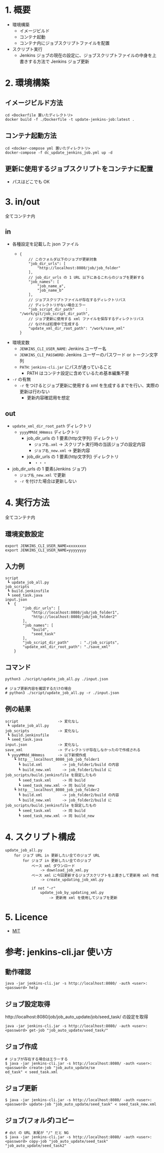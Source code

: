 # 1. 概要
- 環境構築
  - イメージビルド
  - コンテナ起動
  - コンテナ内にジョブスクリプトファイルを配置
- スクリプト実行
  - Jenkins ジョブの現在の設定に、ジョブスクリプトファイルの中身を上書きする方法で Jenkins ジョブ更新

# 2. 環境構築
## イメージビルド方法
```
cd <Dockerfile 置いたディレクトリ>
docker build -f ./Dockerfile -t update-jenkins-job:latest .
```

## コンテナ起動方法
```
cd <docker-compose yml 置いたディレクトリ>
docker-compose -f dc_update_jenkins_job.yml up -d
```

## 更新に使用するジョブスクリプトをコンテナに配置
- パスはどこでも OK

# 3. in/out
全てコンテナ内

## in
- 各種設定を記載した json ファイル
  - ```
    {
        // このフォルダ以下のジョブが更新対象
        "job_dir_urls": [
            "http://localhost:8080/job/job_folder"
        ],
        // job_dir_urls の 1 URL 以下にあるこれらのジョブを更新する
        "job_names": [
            "job_name_a",
            "job_name_b"
        ],
        // ジョブスクリプトファイルが存在するディレクトリパス
        // ディレクトリがない場合エラー
        "job_script_dir_path"     : "/work/git/job_script_dir_path",
        // ジョブ更新に使用する xml ファイルを保存するディレクトリパス
        // なければ処理中で生成する
        "update_xml_dir_root_path": "/work/save_xml"
    }
    ```
- 環境変数
  - `JENKINS_CLI_USER_NAME`: Jenkins ユーザー名
  - `JENKINS_CLI_PASSWORD`: Jenkins ユーザーのパスワード or トークン文字列
  - `PATH`: `jenkins-cli.jar` にパスが通っていること
    - PATH はコンテナ設定に含めているため基本編集不要
- `-r` の有無
  - `-r` をつけるとジョブ更新に使用する xml を生成するまでを行い、実際の更新は行わない
    - 更新内容確認用を想定

## out
- `update_xml_dir_root_path` ディレクトリ
  - `yyyyMMdd_HHmmss` ディレクトリ
    - job_dir_urls の 1 要素(http文字列) ディレクトリ
      - `ジョブ名.xml` -> スクリプト実行時の当該ジョブの設定内容
      - `ジョブ名_new.xml` -> 更新内容
    - job_dir_urls の 1 要素(http文字列) ディレクトリ
      - ・・・
- job_dir_urls の 1 要素(Jenkins ジョブ)
  - `ジョブ名_new.xml` で更新
  - `-r` を付けた場合は更新しない

# 4. 実行方法
全てコンテナ内

## 環境変数設定
```
export JENKINS_CLI_USER_NAME=xxxxxxxx
export JENKINS_CLI_USER_NAME=yyyyyyyy
```

## 入力例
```
script
 ┗ update_job_all.py
job_scripts
 ┗ build.jenkinsfile
 ┗ seed_task.java
input.json
 ┗  {
        "job_dir_urls": [
            "http://localhost:8080/job/job_folder1",
            "http://localhost:8080/job/job_folder2"
        ],
        "job_names": [
            "build",
            "seed_task"
        ],
        "job_script_dir_path"     : "./job_scripts",
        "update_xml_dir_root_path": "./save_xml"
    }
```

## コマンド
```
python3 ./script/update_job_all.py ./input.json

# ジョブ更新内容を確認するだけの場合
# python3 ./script/update_job_all.py -r ./input.json
```

## 例の結果
```
script                  -> 変化なし
 ┗ update_job_all.py
job_scripts             -> 変化なし
 ┗ build.jenkinsfile
 ┗ seed_task.java
input.json              -> 変化なし
save_xml                -> ディレクトリが存在しなかったので作成される
 ┗ yyyyMMdd_HHmmss      -> 以下新規作成
    ┗ http___localhost_8080_job_job_folder1
      ┗ build.xml         -> job_folder1/build の内容
      ┗ build_new.xml     -> job_folder1/build に job_scripts/build.jenkinsfile を設定したもの
      ┗ seed_task.xml     -> 同 build
      ┗ seed_task_new.xml -> 同 build_new
    ┗ http___localhost_8080_job_job_folder2
      ┗ build.xml         -> job_folder2/build の内容
      ┗ build_new.xml     -> job_folder2/build に job_scripts/build.jenkinsfile を設定したもの
      ┗ seed_task.xml     -> 同 build
      ┗ seed_task_new.xml -> 同 build_new
```

# 4. スクリプト構成
```
update_job_all.py
    for ジョブ URL in 更新したい全てのジョブ URL
        for ジョブ in 更新したい全てのジョブ
            ベース xml ダウンロード
                -> download_job_xml.py
            ベース xml に今回更新するジョブスクリプトを上書きして更新用 xml 作成
                -> create_updating_job_xml.py

            if not "-r"
                update_job_by_updating_xml.py
                    -> 更新用 xml を使用してジョブを更新
```

# 5. Licence
- [MIT](https://github.com/tcnksm/tool/blob/master/LICENCE)

# 参考: jenkins-cli.jar 使い方
## 動作確認
```
java -jar jenkins-cli.jar -s http://localhost:8080/ -auth <user>:<password> help
```

## ジョブ設定取得
http://localhost:8080/job/job_auto_update/job/seed_task/ の設定を取得
```
java -jar jenkins-cli.jar -s http://localhost:8080/ -auth <user>:<password> get-job "job_auto_update/seed_task/"
```

## ジョブ作成
```
# ジョブが存在する場合はエラーする
$ java -jar jenkins-cli.jar -s http://localhost:8080/ -auth <user>:<password> create-job "job_auto_update/se
ed_task" < seed_task.xml
```

## ジョブ更新
```
$ java -jar jenkins-cli.jar -s http://localhost:8080/ -auth <user>:<password> update-job "job_auto_update/seed_task" < seed_task_new.xml
```

## ジョブ(フォルダ)コピー
```
# dst の URL 末尾が "/" だと NG
$ java -jar jenkins-cli.jar -s http://localhost:8080/ -auth <user>:<password> copy-job "job_auto_update/seed_task" "job_auto_update/seed_task2"
```

